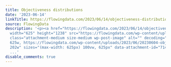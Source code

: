 ```yaml
---
title: Objectiveness distributions
date: '2023-06-14'
linkTitle: https://flowingdata.com/2023/06/14/objectiveness-distributions/
source: FlowingData
description: '<p><a href="https://flowingdata.com/2023/06/14/objectiveness-distributions/"><img
  width="625" height="1238" src="https://flowingdata.com/wp-content/uploads/2023/06/20230604-objectiveness.jpeg"
  class="attachment-medium size-medium wp-post-image" alt="" decoding="async" srcset="https://flowingdata.com/wp-content/uploads/2023/06/20230604-objectiveness.jpeg
  625w, https://flowingdata.com/wp-content/uploads/2023/06/20230604-objectiveness-202x400.jpeg
  202w" sizes="(max-width: 625px) 100vw, 625px" data-attachment-id="71430" data-permalink="https://flowingdata.com/2023/06/14/objectiveness-distributions
  ...'
disable_comments: true
---
```

<p><a href="https://flowingdata.com/2023/06/14/objectiveness-distributions/"><img width="625" height="1238" src="https://flowingdata.com/wp-content/uploads/2023/06/20230604-objectiveness.jpeg" class="attachment-medium size-medium wp-post-image" alt="" decoding="async" srcset="https://flowingdata.com/wp-content/uploads/2023/06/20230604-objectiveness.jpeg 625w, https://flowingdata.com/wp-content/uploads/2023/06/20230604-objectiveness-202x400.jpeg 202w" sizes="(max-width: 625px) 100vw, 625px" data-attachment-id="71430" data-permalink="https://flowingdata.com/2023/06/14/objectiveness-distributions ...